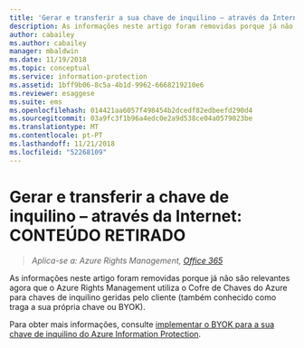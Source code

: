 ```yaml
---
title: 'Gerar e transferir a sua chave de inquilino – através da Internet: CONTEÚDO RETIRADO | Azure RMS'
description: As informações neste artigo foram removidas porque já não são relevantes agora que o Azure Rights Management utiliza o Cofre de Chaves do Azure para chaves de inquilino geridas pelo cliente (também conhecido como traga a sua própria chave ou BYOK).
author: cabailey
ms.author: cabailey
manager: mbaldwin
ms.date: 11/19/2018
ms.topic: conceptual
ms.service: information-protection
ms.assetid: 1bff9b06-8c5a-4b1d-9962-6668219210e6
ms.reviewer: esaggese
ms.suite: ems
ms.openlocfilehash: 014421aa6057f498454b2dcedf82edbeefd290d4
ms.sourcegitcommit: 03a9fc3f1b96a4edc0e2a9d538ce04a0579023be
ms.translationtype: MT
ms.contentlocale: pt-PT
ms.lasthandoff: 11/21/2018
ms.locfileid: "52268109"
---
```

# <a name="generate-and-transfer-your-tenant-key--over-the-internet-retired-content"></a>Gerar e transferir a chave de inquilino – através da Internet: CONTEÚDO RETIRADO

>*Aplica-se a: Azure Rights Management, [Office 365](http://download.microsoft.com/download/E/C/F/ECF42E71-4EC0-48FF-AA00-577AC14D5B5C/Azure_Information_Protection_licensing_datasheet_EN-US.pdf)*

As informações neste artigo foram removidas porque já não são relevantes agora que o Azure Rights Management utiliza o Cofre de Chaves do Azure para chaves de inquilino geridas pelo cliente (também conhecido como traga a sua própria chave ou BYOK). 

Para obter mais informações, consulte [implementar o BYOK para a sua chave de inquilino do Azure Information Protection](plan-implement-tenant-key.md#implementing-byok-for-your-azure-information-protection-tenant-key).